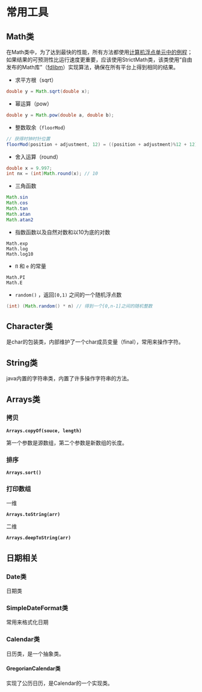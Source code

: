 # 常用工具

## Math类

在Math类中，为了达到最快的性能，所有方法都使用[计算机浮点单元中的例程]()；如果结果的可预测性比运行速度更重要，应该使用StrictMath类，该类使用“自由发布的Math库”（[fdlibm]()）实现算法，确保在所有平台上得到相同的结果。

- 求平方根（sqrt）

```java
double y = Math.sqrt(double x);
```

- 幂运算（pow）

```java
double y = Math.pow(double a, double b);
```

- 整数取余（`floorMod`）

```java
// 获得时钟时针位置
floorMod(position + adjustment, 12) = ((position + adjustment)%12 + 12)%12
```

- 舍入运算（round）

```java
double x = 9.997;
int nx = (int)Math.round(x); // 10
```

- 三角函数

```java
Math.sin
Math.cos
Math.tan
Math.atan
Math.atan2
```

- 指数函数以及自然对数和以10为底的对数

```
Math.exp
Math.log
Math.log10
```

- `Π` 和 `e` 的常量

```
Math.PI
Math.E
```

- `random()` ，返回`[0,1)` 之间的一个随机浮点数

```java
(int) (Math.random() * n) // 得到一个[0,n-1]之间的随机整数
```

## Character类

是char的包装类，内部维护了一个char成员变量（final），常用来操作字符。

## String类

java内置的字符串类，内置了许多操作字符串的方法。

## Arrays类

### 拷贝

**`Arrays.copyOf(souce, length)`** 

第一个参数是源数组，第二个参数是新数组的长度。

### 排序

**`Arrays.sort()`** 

### 打印数组

一维

**`Arrays.toString(arr)`** 

二维

**`Arrays.deepToString(arr)`**  

## 日期相关

### Date类

日期类

### SimpleDateFormat类

常用来格式化日期

### Calendar类

日历类，是一个抽象类。

#### GregorianCalendar类

实现了公历日历，是Calendar的一个实现类。
